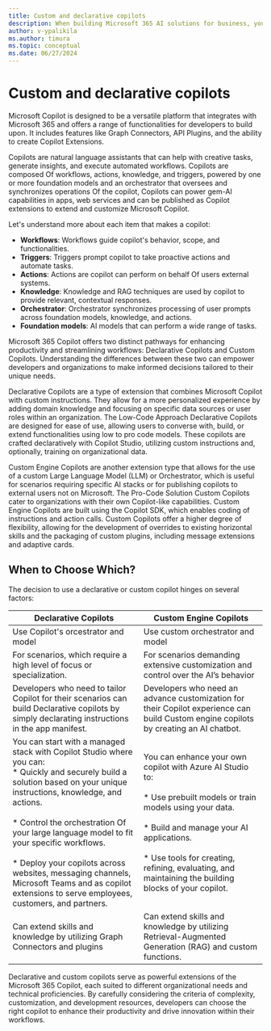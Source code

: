 ```yaml
---
title: Custom and declarative copilots
description: When building Microsoft 365 AI solutions for business, you can either extend Copilot or build your own copilot from the ground up. Use this decision guide to explore your options and considerations.
author: v-ypalikila
ms.author: timura
ms.topic: conceptual
ms.date: 06/27/2024
---
```


# Custom and declarative copilots

Microsoft Copilot is designed to be a versatile platform that integrates with Microsoft 365 and offers a range of functionalities for developers to build upon. It includes features like Graph Connectors, API Plugins, and the ability to create Copilot Extensions.

Copilots are natural language assistants that can help with creative tasks, generate insights, and execute automated workflows. Copilots are composed Of workflows, actions, knowledge, and triggers, powered by one or more foundation models and an orchestrator that oversees and synchronizes operations Of the copilot, Copilots can power gem-Al capabilities in apps, web services and can be published as Copilot extensions to extend and customize Microsoft Copilot.

Let's understand more about each item that makes a copilot:

* **Workflows**: Workflows guide copilot's behavior, scope, and functionalities.
* **Triggers**: Triggers prompt copilot to take proactive actions and automate tasks.
* **Actions**: Actions are copilot can perform on behalf Of users external systems.
* **Knowledge**: Knowledge and RAG techniques are used by copilot to provide relevant, contextual responses. 
* **Orchestrator**: Orchestrator synchronizes processing of user prompts across foundation models, knowledge, and actions.
* **Foundation models**: AI models that can perform a wide range of tasks.

Microsoft 365 Copilot offers two distinct pathways for enhancing productivity and streamlining workflows: Declarative Copilots and Custom Copilots. Understanding the differences between these two can empower developers and organizations to make informed decisions tailored to their unique needs.

Declarative Copilots are a type of extension that combines Microsoft Copilot with custom instructions. They allow for a more personalized experience by adding domain knowledge and focusing on specific data sources or user roles within an organization. The Low-Code Approach Declarative Copilots are designed for ease of use, allowing users to converse with, build, or extend functionalities using low to pro code models. These copilots are crafted declaratively with Copilot Studio, utilizing custom instructions and, optionally, training on organizational data.

Custom Engine Copilots are another extension type that allows for the use of a custom Large Language Model (LLM) or Orchestrator, which is useful for scenarios requiring specific AI stacks or for publishing copilots to external users not on Microsoft. The Pro-Code Solution Custom Copilots cater to organizations with their own Copilot-like capabilities. Custom Engine Copilots are built using the Copilot SDK, which enables coding of instructions and action calls. Custom Copilots offer a higher degree of flexibility, allowing for the development of overrides to existing horizontal skills and the packaging of custom plugins, including message extensions and adaptive cards.

## When to Choose Which?

The decision to use a declarative or custom copilot hinges on several factors:

|Declarative Copilots  |Custom Engine Copilots  |
|---------|---------|
|Use Copilot's orcestrator and model     |   Use custom orchestrator and model |
|For scenarios, which require a high level of focus or specialization.| For scenarios demanding extensive customization and control over the AI’s behavior|
|Developers who need to tailor Copilot for their scenarios can build Declarative copilots by simply declarating instructions in the app manifest. | Developers who need an advance customization for their Copilot experience can build Custom engine copilots by creating an AI chatbot.|
|You can start with a managed stack with Copilot Studio where you can:<br> * Quickly and securely build a solution based on your unique instructions, knowledge, and actions. <br><br> * Control the orchestration Of your large language model to fit your specific workflows. <br><br> * Deploy your copilots across websites, messaging channels, Microsoft Teams and as copilot extensions to serve employees, customers, and partners.    |You can enhance your own copilot with Azure AI Studio to: <br><br> * Use prebuilt models or train models using your data. <br><br> * Build and manage your AI applications. <br><br> * Use tools for creating, refining, evaluating, and maintaining the building blocks of your copilot.        |
|Can extend skills and knowledge by utilizing Graph Connectors and plugins | Can extend skills and knowledge by utilizing Retrieval-Augmented Generation (RAG) and custom functions.|

Declarative and custom copilots serve as powerful extensions of the Microsoft 365 Copilot, each suited to different organizational needs and technical proficiencies. By carefully considering the criteria of complexity, customization, and development resources, developers can choose the right copilot to enhance their productivity and drive innovation within their workflows.
